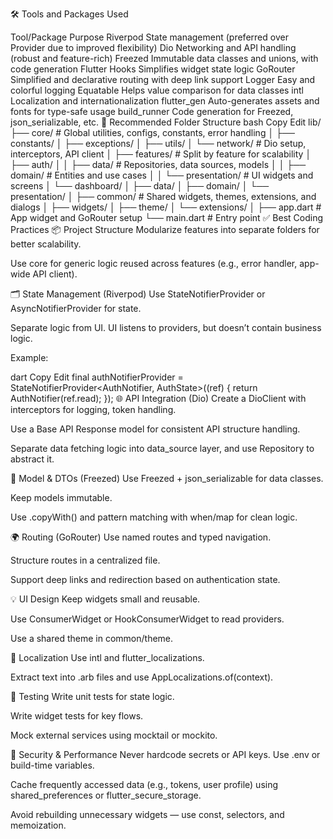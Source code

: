 🛠 Tools and Packages Used

Tool/Package	Purpose
Riverpod	State management (preferred over Provider due to improved flexibility)
Dio	Networking and API handling (robust and feature-rich)
Freezed	Immutable data classes and unions, with code generation
Flutter Hooks	Simplifies widget state logic
GoRouter	Simplified and declarative routing with deep link support
Logger	Easy and colorful logging
Equatable	Helps value comparison for data classes
intl	Localization and internationalization
flutter_gen	Auto-generates assets and fonts for type-safe usage
build_runner	Code generation for Freezed, json_serializable, etc.
📁 Recommended Folder Structure
bash
Copy
Edit
lib/
├── core/                   # Global utilities, configs, constants, error handling
│   ├── constants/
│   ├── exceptions/
│   ├── utils/
│   └── network/            # Dio setup, interceptors, API client
│
├── features/               # Split by feature for scalability
│   ├── auth/
│   │   ├── data/           # Repositories, data sources, models
│   │   ├── domain/         # Entities and use cases
│   │   └── presentation/   # UI widgets and screens
│   └── dashboard/
│       ├── data/
│       ├── domain/
│       └── presentation/
│
├── common/                 # Shared widgets, themes, extensions, and dialogs
│   ├── widgets/
│   ├── theme/
│   └── extensions/
│
├── app.dart                # App widget and GoRouter setup
└── main.dart               # Entry point
✅ Best Coding Practices
📦 Project Structure
Modularize features into separate folders for better scalability.

Use core for generic logic reused across features (e.g., error handler, app-wide API client).

🗂 State Management (Riverpod)
Use StateNotifierProvider or AsyncNotifierProvider for state.

Separate logic from UI. UI listens to providers, but doesn’t contain business logic.

Example:

dart
Copy
Edit
final authNotifierProvider = StateNotifierProvider<AuthNotifier, AuthState>((ref) {
  return AuthNotifier(ref.read);
});
🌐 API Integration (Dio)
Create a DioClient with interceptors for logging, token handling.

Use a Base API Response model for consistent API structure handling.

Separate data fetching logic into data_source layer, and use Repository to abstract it.

📃 Model & DTOs (Freezed)
Use Freezed + json_serializable for data classes.

Keep models immutable.

Use .copyWith() and pattern matching with when/map for clean logic.

🌍 Routing (GoRouter)
Use named routes and typed navigation.

Structure routes in a centralized file.

Support deep links and redirection based on authentication state.

💡 UI Design
Keep widgets small and reusable.

Use ConsumerWidget or HookConsumerWidget to read providers.

Use a shared theme in common/theme.

📜 Localization
Use intl and flutter_localizations.

Extract text into .arb files and use AppLocalizations.of(context).

🧪 Testing
Write unit tests for state logic.

Write widget tests for key flows.

Mock external services using mocktail or mockito.

🔐 Security & Performance
Never hardcode secrets or API keys. Use .env or build-time variables.

Cache frequently accessed data (e.g., tokens, user profile) using shared_preferences or flutter_secure_storage.

Avoid rebuilding unnecessary widgets — use const, selectors, and memoization.

